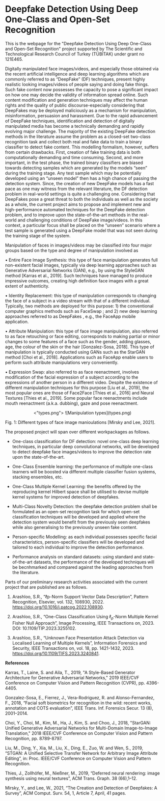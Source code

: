 # Deepfake Detection Using Deep One-Class and Open-Set Recognition

This is the webpage for the "Deepfake Detection Using Deep One-Class and Open-Set Recognition" project supported by The Scientific and Technological Research Council of Turkey (TÜBİTAK) under grant no 121E465.

Digitally manipulated face images/videos, and especially those obtained via the recent artificial intelligence and deep learning algorithms which are commonly referred to as “DeepFake” (DF) techniques, present highly realistic looking images/videos of people saying and doing fake things. Such fake content now possesses the capacity to pose a significant impact on how one may decide the validity of information spread online. Such content modification and generation techniques may affect the human rights and the quality of public discourse-especially considering that DeepFakes may be deployed maliciously as a mechanism for manipulation, misinformation, persuasion and harassment. Due to the rapid advancement of DeepFake techniques, identification and detection of digitally manipulated media has become a technically demanding and rapidly evolving major challenge.
The majority of the existing DeepFake detection methods in the literature assume the problem as a closed-set two-class recognition task and collect both real and fake data to train a binary classifier to detect fake content. This modelling formalism, however, suffers from certain drawbacks. First, creation of fake training data is both computationally demanding and time consuming. Second, and more important, in the test phase, the trained binary classifiers are biased towards detecting samples which are generated by the models “seen” during the training stage. Any test sample which may be potentially developed using an “unseen model” then has a high chance of passing the detection system. Since, the creation of new DeepFake models has a fast pace as one may witness from the relevant literature, the DF detection problem in real-world settings is quite a challenging one.
Considering that DeepFakes pose a great threat to both the individuals as well as the society as a whole, the current project aims to propose and implement new and high-performance automated techniques for the DeepFake detection problem, and to improve upon the state-of-the-art methods in the real-world and challenging conditions of DeepFake image/videos. In this context, a particular focus shall be placed on the “unseen” scenario where a test sample is generated using a DeepFake model that was not seen during the training stage of the system. 

Manipulation of faces in images/videos may be classified into four major groups based on the type and degree of manipulation involved as

•	Entire Face Image Synthesis: this type of face manipulation generates full non-existent facial images, typically via deep learning approaches such as Generative Adversarial Networks (GAN), e.g., by using the StyleGAN method [Karras et al., 2019]. Such techniques have managed to produce impressive outcomes, creating high definition face images with a great extent of authenticity.

•	Identity Replacement: this type of manipulation corresponds to changing the face of a subject in a video stream with that of a different individual. Typically, two methods are deployed for this purpose: 1) the conventional computer graphics methods such as FaceSwap ; and 2) new deep learning approaches referred to as DeepFakes , e.g., the FaceApp mobile application.

•	Attribute Manipulation: this type of face image manipulation, also referred to as face retouching or face editing, corresponds to making partial or minor changes to some features of a face such as the gender, adding glasses, age, the colour of the skin or the hair [Gonzalez-Sosa, 2018]. This type of manipulation is typically conducted using GANs such as the StarGAN method [Choi et al., 2018]. Applications such as FaceApp enable users to perform such attribute manipulations very conveniently.

•	Expression Swap: also referred to as face reenactment, involves modification of the facial expression of a subject according to the expressions of another person in a different video. Despite the existence of different manipulation techniques for this purpose [Liu et al., 2019], the most popular ones are those of Face2Face [Thies et al., 2016] and Neural Textures [Thies et al., 2019]. Some popular face reenactments include mouth reenactment (a.k.a. dubbing), gaze and pose reenactment.


<p align="center">
  <"types.png">
![Manipulation types](types.png)
</p>
Fig. 1: Different types of face image manioulations [Mirsky and Lee, 2021].


The proposed project will span over different workpackages as follows.

- One-class classification for DF detection: novel one-class deep learning techniques, in particular deep convolutional networks, will be developed to detect deepfake face images/videos to improve the detection rate upon the state-of-the-art.

- One-Class Ensemble learning: the performance of multiple one-class learners will be boosted via different multiple classifier fusion systems, stacking ensembles, etc.

- One-Class Multiple Kernel Learning: the benefits offered by the reproducing kernel Hilbert space shall be utilised to devise multiple kernel systems for improved detection of deepfakes.

- Multi-Class Novelty Detection: the deepfake detection problem shall be formulated as an open-set recognition task for which open-set classification techniques will be developed and applied where the detection system would benefit from the previously seen deepfakes while also generalising to the previously unseen fake content.
- Person-specific Modelling: as each individual possesses specific facial characteristics, person-specific classifiers will be developed and tailored to each individual to improve the detection performance.

- Performance analysis on standard datasets: using standard and state-of-the-art datasets, the performance of the developed techniques will be becnhmarked and compared against the leading approaches from the literature.



Parts of our preliminary research activities associated with the current project that are published are as follows.

1. Arashloo, S.R., “ℓp-Norm Support Vector Data Description”, Pattern Recognition, Elsevier, vol. 132, 108930, 2022. https://doi.org/10.1016/j.patcog.2022.108930.

2. Arashloo, S.R., “One-Class Classification Using $\ell_p$-Norm Multiple Kernel Fisher Null Approach”, Image Processing, IEEE Transactions on, 2023. DOI: 10.1109/TIP.2023.3255102.

3. Arashloo, S.R., “Unknown Face Presentation Attack Detection via Localised Learning of Multiple Kernels”, Information Forensics and Security, IEEE Transactions on, vol. 18, pp. 1421-1432, 2023. https://doi.org/10.1109/TIFS.2023.3240841.



**References**

Karras, T., Laine, S. and Aila, T., 2019, "A Style-Based Generator Architecture for Generative Adversarial Networks," 2019 IEEE/CVF Conference on Computer Vision and Pattern Recognition (CVPR), pp. 4396-4405.

Gonzalez-Sosa, E., Fierrez, J., Vera-Rodriguez, R. and Alonso-Fernandez, F., 2018, “Facial soft biometrics for recognition in the wild: recent works, annotation and COTS evaluation”, IEEE Trans. Inf. Forensics Secur. 13 (8), 2001–2014.

Choi, Y., Choi, M., Kim, M., Ha, J., Kim, S. and Choo, J., 2018, "StarGAN: Unified Generative Adversarial Networks for Multi-Domain Image-to-Image Translation," 2018 IEEE/CVF Conference on Computer Vision and Pattern Recognition, pp. 8789-8797.

Liu, M., Ding, Y., Xia, M., Liu, X., Ding, E., Zuo, W. and Wen, S., 2019, “STGAN: A Unified Selective Transfer Network for Arbitrary Image Attribute Editing”, in: Proc. IEEE/CVF Conference on Computer Vision and Pattern Recognition.

Thies, J., Zollhöfer, M., Nießner, M., 2019, “Deferred neural rendering: image synthesis using neural textures”, ACM Trans. Graph. 38 (66),1–12.

Mirsky, Y., and Lee, W., 2021, “The Creation and Detection of Deepfakes: A Survey”, ACM Comput. Surv. 54, 1, Article 7, April, 41 pages.




